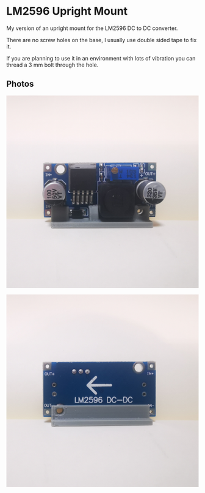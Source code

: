# LM2596 Upright Mount

My version of an upright mount for the LM2596 DC to DC converter.

There are no screw holes on the base, I usually use double sided tape to fix it.

If you are planning to use it in an environment with lots of vibration you can thread a 3 mm bolt through the hole.

## Photos

![LM2596 Upright Mount Front](https://github.com/janosrusiczki/3d-printer-projects/raw/main/LM2596%20Upright%20Mount/photos/lm2596-upright-mount-front.jpeg)

![LM2596 Upright Mount Back](https://github.com/janosrusiczki/3d-printer-projects/raw/main/LM2596%20Upright%20Mount/photos/lm2596-upright-mount-back.jpeg)
